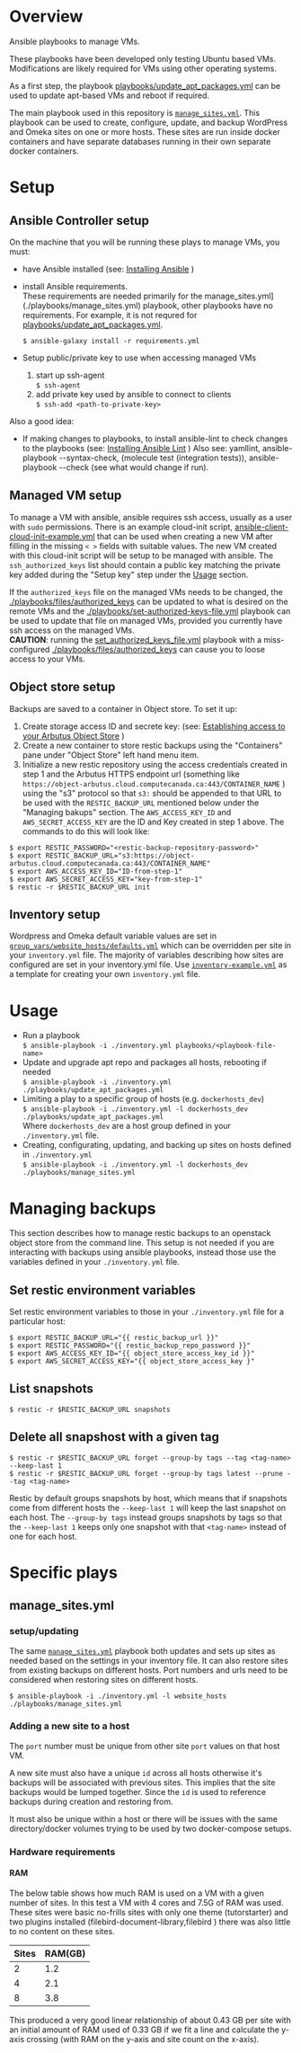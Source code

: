 #  Overview
Ansible playbooks to manage VMs.

These playbooks have been developed only testing Ubuntu based VMs. Modifications are likely required for VMs using other operating systems.

As a first step, the playbook [playbooks/update_apt_packages.yml](./playbooks/update_apt_packages.yml) can be used to update apt-based VMs and reboot if required.

The main playbook used in this repository is [`manage_sites.yml`](playbooks/manage_sites.yml). This playbook can be used to create, configure, update, and backup WordPress and Omeka sites on one or more hosts. These sites are run inside docker containers and have separate databases running in their own separate docker containers.

# Setup
## Ansible Controller setup
On the machine that you will be running these plays to manage VMs, you must:
- have Ansible installed (see: [Installing Ansible](https://docs.ansible.com/ansible/latest/installation_guide/intro_installation.html) )
- install Ansible requirements.<br/>
These requirements are needed primarily for the manage_sites.yml](./playbooks/manage_sites.yml) playbook, other playbooks have no requirements. For example, it is not requred for [playbooks/update_apt_packages.yml](./playbooks/update_apt_packages.yml).

  `$ ansible-galaxy install -r requirements.yml`

- Setup public/private key to use when accessing managed VMs
  1. start up ssh-agent  
    `$ ssh-agent`
  2. add private key used by ansible to connect to clients  
    `$ ssh-add <path-to-private-key>`

Also a good idea:
- If making changes to playbooks, to install ansible-lint to check changes to the playbooks (see: [Installing Ansible Lint](https://ansible.readthedocs.io/projects/lint/installing/) )
Also see: yamllint, ansible-playbook --syntax-check, (molecule test (integration tests)), ansible-playbook --check (see what would change if run).

## Managed VM setup
To manage a VM with ansible, ansible requires ssh access, usually as a user with `sudo` permissions. There is an example cloud-init script, [ansible-client-cloud-init-example.yml](./ansible-client-cloud-init-example.yml) that can be used when creating a new VM after filling in the missing `< >` fields with suitable values. The new VM created with this cloud-init script will be setup to be managed with ansible. The `ssh_authorized_keys` list should contain a public key matching the private key added during the "Setup key" step under the [Usage](#usage) section.

If the `authorized_keys` file on the managed VMs needs to be changed, the [./playbooks/files/authorized_keys](./playbooks/files/authorized_keys) can be updated to what is desired on the remote VMs and the [./playbooks/set-authorized-keys-file.yml](./playbooks/set-authorized-keys-file.yml) playbook can be used to update that file on managed VMs, provided you currently have ssh access on the managed VMs.  
**CAUTION**: running the [set_authorized_keys_file.yml](./playbooks/set_authorized_keys_file.yml) playbook with a miss-configured [./playbooks/files/authorized_keys](./playbooks/files/authorized_keys) can cause you to loose access to your VMs.

## Object store setup

Backups are saved to a container in Object store. To set it up:

  1. Create storage access ID and secrete key: (see: [Establishing access to your Arbutus Object Store](https://docs.alliancecan.ca/wiki/Arbutus_object_storage#Establishing_access_to_your_Arbutus_Object_Store) )
  2. Create a new container to store restic backups using the "Containers" pane under "Object Store" left hand menu item.
  3. Initialize a new restic repository using the access credentials created in step 1 and the Arbutus HTTPS endpoint url (something like `https://object-arbutus.cloud.computecanada.ca:443/CONTAINER_NAME` ) using the "s3" protocol so that `s3:` should be appended to that URL to be used with the `RESTIC_BACKUP_URL` mentioned below under the "Managing bakups" section. The `AWS_ACCESS_KEY_ID` and `AWS_SECRET_ACCESS_KEY` are the ID and Key created in step 1 above. The commands to do this will look like:
  
  `$ export RESTIC_PASSWORD="<restic-backup-repository-password>"`  
  `$ export RESTIC_BACKUP_URL="s3:https://object-arbutus.cloud.computecanada.ca:443/CONTAINER_NAME"`  
  `$ export AWS_ACCESS_KEY_ID="ID-from-step-1"`  
  `$ export AWS_SECRET_ACCESS_KEY="key-from-step-1"`  
  `$ restic -r $RESTIC_BACKUP_URL init`  

## Inventory setup

Wordpress and Omeka default variable values are set in [`group_vars/website_hosts/defaults.yml`](./playbooks/group_vars/website_hosts/defaults.yml) which can be overridden per site in your `inventory.yml` file. The majority of variables describing how sites are configured are set in your inventory.yml file. Use [`inventory-example.yml`](inventory-example.yml) as a template for creating your own `inventory.yml` file.

# Usage

* Run a playbook  
  `$ ansible-playbook -i ./inventory.yml playbooks/<playbook-file-name>`
* Update and upgrade apt repo and packages all hosts, rebooting if needed  
  `$ ansible-playbook -i ./inventory.yml ./playbooks/update_apt_packages.yml`
* Limiting a play to a specific group of hosts (e.g. `dockerhosts_dev`)  
  `$ ansible-playbook -i ./inventory.yml -l dockerhosts_dev ./playbooks/update_apt_packages.yml`  
  Where `dockerhosts_dev` are a host group defined in your `./inventory.yml` file.
 * Creating, configurating, updating, and backing up sites on hosts defined in `./inventory.yml`  
  `$ ansible-playbook -i ./inventory.yml -l dockerhosts_dev ./playbooks/manage_sites.yml`

# Managing backups

This section describes how to manage restic backups to an openstack object store from the command line. This setup is not needed if you are interacting with backups using ansible playbooks, instead those use the variables defined in your `./inventory.yml` file.

## Set restic environment variables

Set restic environment variables to those in your `./inventory.yml` file for a particular host:

  `$ export RESTIC_BACKUP_URL="{{ restic_backup_url }}"`  
  `$ export RESTIC_PASSWORD="{{ restic_backup_repo_password }}"`  
  `$ export AWS_ACCESS_KEY_ID="{{ object_store_access_key_id }}"`  
  `$ export AWS_SECRET_ACCESS_KEY="{{ object_store_access_key }"`

## List snapshots

  `$ restic -r $RESTIC_BACKUP_URL snapshots`

## Delete all snapshost with a given tag
  
  `$ restic -r $RESTIC_BACKUP_URL forget --group-by tags --tag <tag-name> --keep-last 1`  
  `$ restic -r $RESTIC_BACKUP_URL forget --group-by tags latest --prune --tag <tag-name>`

Restic by default groups snapshots by host, which means that if snapshots come from different hosts the `--keep-last 1` will keep the last snapshot on each host. The `--group-by tags` instead groups snapshots by tags so that the `--keep-last 1` keeps only one snapshot with that `<tag-name>` instead of one for each host.

# Specific plays

## manage_sites.yml

### setup/updating

The same [`manage_sites.yml`](manage_sites.yml) playbook both updates and sets up sites as needed based on the settings in your inventory file. It can also restore sites from existing backups on different hosts. Port numbers and urls need to be considered when restoring sites on different hosts.

  `$ ansible-playbook -i ./inventory.yml -l website_hosts ./playbooks/manage_sites.yml`


### Adding a new site to a host
The `port` number must be unique from other site `port` values on that host VM.

A new site must also have a unique `id` across all hosts otherwise it's backups will be associated with previous sites. This implies that the site backups would be lumped together. Since the `id` is used to reference backups during creation and restoring from.

It must also be unique within a host or there will be issues with the same directory/docker volumes trying to be used by two docker-compose setups.

### Hardware requirements

#### RAM
The below table shows how much RAM is used on a VM with a given number of sites. In this test a VM with 4 cores and 7.5G of RAM was used. These sites were basic no-frills sites with only one theme (tutorstarter) and two plugins installed (filebird-document-library,filebird ) there was also little to no content on these sites.

|Sites | RAM(GB)|
|------|--------|
| 2    | 1.2    |
| 4    | 2.1    |
| 8    | 3.8    |

This produced a very good linear relationship of about 0.43 GB per site with an initial amount of RAM used of 0.33 GB if we fit a line and calculate the y-axis crossing (with RAM on the y-axis and site count on the x-axis).
